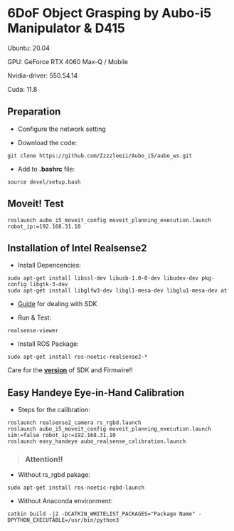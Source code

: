   # 6DoF Object Grasping by Aubo-i5 Manipulator & D415
  
Ubuntu: 20.04

GPU: GeForce RTX 4060 Max-Q / Mobile

Nvidia-driver: 550.54.14

Cuda: 11.8

## Preparation
- Configure the network setting

- Download the code:
```
git clone https://github.com/Zzzzleeii/Aubo_i5/aubo_ws.git
```

- Add to **.bashrc** file:
```
source devel/setup.bash
```

## Moveit! Test

```
roslaunch aubo_i5_moveit_config moveit_planning_execution.launch robot_ip:=192.168.31.10
```

## Installation of Intel Realsense2

- Install Depencencies:
```
sudo apt-get install libssl-dev libusb-1.0-0-dev libudev-dev pkg-config libgtk-3-dev
sudo apt-get install libglfw3-dev libgl1-mesa-dev libglu1-mesa-dev at
```

- [Guide](https://github.com/IntelRealSense/librealsense/blob/master/doc/distribution_linux.md#uninstalling-the-packages) for dealing with SDK

- Run & Test:
```
realsense-viewer
```

- Install ROS Package:
```
sudo apt-get install ros-noetic-realsense2-*
```

Care for the [**version**](https://dev.intelrealsense.com/docs/firmware-releases-d400) of SDK and Firmwire!!

## Easy Handeye Eye-in-Hand Calibration

- Steps for the calibration:
```
roslaunch realsense2_camera rs_rgbd.launch
roslaunch aubo_i5_moveit_config moveit_planning_execution.launch sim:=false robot_ip:=192.168.31.10
roslaunch easy_handeye aubo_realsense_calibration.launch
```

> ### Attention!!

- Without rs_rgbd pakage:
```
sudo apt-get install ros-noetic-rgbd-launch
```

- Without Anaconda environment:
```
catkin build -j2 -DCATKIN_WHITELIST_PACKAGES="Package Name" -DPYTHON_EXECUTABLE=/usr/bin/python3
```
